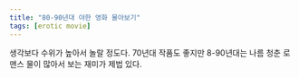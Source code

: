 ```yaml
---
title: "80-90년대 야한 영화 물아보기"
tags: [erotic movie]
---
```


생각보다 수위가 높아서 놀랄 정도다. 70년대 작품도 좋지만 8-90년대는 나름 청춘 로맨스 물이 많아서 보는 재미가 제법 있다. 